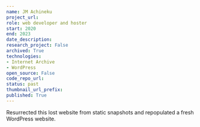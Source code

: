 ```yaml
---
name: JM Achineku
project_url: 
role: web developer and hoster
start: 2020
end: 2023
date_description: 
research_project: False
archived: True
technologies: 
- Internet Archive
- WordPress
open_source: False
code_repo_url: 
status: past
thumbnail_url_prefix: 
published: True
---
```

Resurrected this lost website from static snapshots and repopulated a fresh WordPress website.